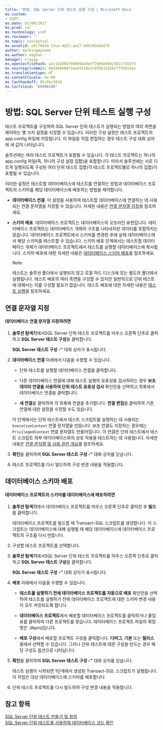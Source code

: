 ```yaml
---
title: '방법: SQL Server 단위 테스트 실행 구성 | Microsoft Docs'
ms.custom:
- SSDT
ms.date: 02/09/2017
ms.prod: sql
ms.technology: ssdt
ms.reviewer: ''
ms.topic: conceptual
ms.assetid: e0179429-13ce-4d23-ae27-e6419de0a575
author: markingmyname
ms.author: maghan
manager: craigg
ms.openlocfilehash: a1c1d288b79d9058a9aff7609290d2381c715575
ms.sourcegitcommit: bb5484b08f2aed3319a7c9f6b32d26cff5591dae
ms.translationtype: HT
ms.contentlocale: ko-KR
ms.lasthandoff: 05/06/2019
ms.locfileid: "65090180"
---
```

# <a name="how-to-configure-sql-server-unit-test-execution"></a>방법: SQL Server 단위 테스트 실행 구성
테스트 프로젝트를 구성하여 SQL Server 단위 테스트가 실행되는 방법의 여러 측면을 제어하는 몇 가지 설정을 지정할 수 있습니다. 이러한 구성 설정은 테스트 프로젝트의 app.config 파일에 저장됩니다. 이 파일을 직접 편집하는 경우 테스트 구성 대화 상자에 새 값이 나타납니다.  
  
솔루션에는 여러 테스트 프로젝트가 포함될 수 있습니다. 각 테스트 프로젝트는 하나의 app.config 파일(즉, 하나의 구성 설정 집합)을 포함합니다. 따라서 솔루션에는 서로 다르게 실행되도록 구성된 여러 단위 테스트 집합(각 테스트 프로젝트별로 하나의 집합)이 포함될 수 있습니다.  
  
이러한 설정은 테스트할 데이터베이스에 테스트를 연결하는 방법과 데이터베이스 프로젝트의 스키마를 해당 데이터베이스에 배포하는 방법을 제어합니다.  
  
-   **데이터베이스 연결**. 이 설정을 사용하여 테스트할 데이터베이스에 연결하는 데 사용되는 연결 문자열을 지정할 수 있습니다. 자세한 내용은 [연결 문자열 지정](#SpecifyConnectionStrings)을 참조하세요.  
  
-   **스키마 배포**. 데이터베이스 프로젝트는 데이터베이스의 오프라인 표현입니다. 데이터베이스 프로젝트는 데이터베이스 개체의 구조를 나타내지만 데이터를 포함하지는 않습니다. 데이터베이스 프로젝트에서 스키마를 변경한 후에 실제 데이터베이스에서 해당 스키마를 테스트할 수 있습니다. 스키마 배포 단계에서는 테스트할 데이터베이스 개체가 데이터베이스 프로젝트에서 테스트를 실행할 데이터베이스에 복사됩니다. 스키마 배포에 대한 자세한 내용은 [데이터베이스 스키마 배포](#DeployingDBSchema)를 참조하세요.  
  
    > [!NOTE]  
    > 테스트는 솔루션 폴더에서 실행되지 않고 로컬 하드 디스크에 있는 별도의 폴더에서 실행됩니다. 테스트 배포의 여러 측면을 구성할 수 있지만 일반적으로 단위 테스트에 대해서는 이를 구성할 필요가 없습니다. 테스트 배포에 대한 자세한 내용은 [테스트 실행](https://msdn.microsoft.com/library/dd286680(VS.100).aspx)을 참조하세요.  
  
## <a name="SpecifyConnectionStrings"></a>연결 문자열 지정  
  
#### <a name="to-specify-database-connection-strings"></a>데이터베이스 연결 문자열 지정하려면  
  
1.  **솔루션 탐색기**에서SQL Server 단위 테스트 프로젝트를 마우스 오른쪽 단추로 클릭하고 **SQL Server 테스트 구성**을 클릭합니다.  
  
    **SQL Server 테스트 구성 -‘<projectname>’** 대화 상자가 표시됩니다.  
  
2.  **데이터베이스 연결** 아래에서 다음을 수행할 수 있습니다.  
  
    -   단위 테스트를 실행할 데이터베이스 연결을 클릭합니다.  
  
    -   다른 데이터베이스 연결에 대해 테스트 실행의 유효성을 검사하려는 경우 **보조 데이터 연결을 사용하여 단위 테스트 유효성 검사** 확인란을 선택하고 목록에서 데이터베이스 연결을 클릭합니다.  
  
    -   **새 연결**을 클릭하여 각 목록에 연결을 추가합니다. **연결 편집**을 클릭하여 기존 연결에 대한 설정을 수정할 수도 있습니다.  
  
    이 단계에서는 단위 테스트에서 테스트 스크립트를 실행하는 데 사용되는 `ExecutionContext` 연결 문자열을 만듭니다. 보조 연결도 지정하는 경우에는 `PrivilegedContext` 연결 문자열도 만들어집니다. 이 연결은 단위 테스트에서 테스트 스크립트 외부 데이터베이스와의 상호 작용을 테스트하는 데 사용됩니다. 자세한 내용은 [연결 문자열 및 사용 권한 개요](../ssdt/overview-of-connection-strings-and-permissions.md)를 참조하세요.  
  
3.  **확인**을 클릭하여 **SQL Server 테스트 구성 -‘<projectname>’** 대화 상자를 닫습니다.  
  
4.  테스트 프로젝트를 다시 빌드하여 구성 변경 내용을 적용합니다.  
  
## <a name="DeployingDBSchema"></a>데이터베이스 스키마 배포  
  
#### <a name="to-deploy-to-a-database-the-schema-of-a-database-project"></a>데이터베이스 프로젝트의 스키마를 데이터베이스에 배포하려면  
  
1.  **솔루션 탐색기**에서 데이터베이스 프로젝트를 마우스 오른쪽 단추로 클릭한 후 **빌드**를 클릭합니다.  
  
    데이터베이스 프로젝트를 빌드할 때 Transact\-SQL 스크립트를 생성합니다. 이 스크립트는 데이터베이스에 대해 실행될 때 해당 데이터베이스에 데이터베이스 프로젝트의 구조를 다시 만듭니다.  
  
2.  구성할 테스트 프로젝트를 선택합니다.  
  
3.  **솔루션 탐색기**에서SQL Server 단위 테스트 프로젝트를 마우스 오른쪽 단추로 클릭하고 **SQL Server 테스트 구성**을 클릭합니다.  
  
    **SQL Server 테스트 구성 -‘<projectname>’** 대화 상자가 표시됩니다.  
  
4.  **배포** 아래에서 다음을 수행할 수 있습니다.  
  
    -   **테스트를 실행하기 전에 데이터베이스 프로젝트를 자동으로 배포** 확인란을 선택하여 테스트를 실행하기 전에 데이터베이스 프로젝트에 대한 스키마 변경 내용이 모두 커밋되도록 합니다.  
  
    -   **데이터베이스 프로젝트**에서 배포할 데이터베이스 프로젝트를 클릭하거나 줄임표를 클릭하여 다른 프로젝트를 찾습니다. 데이터베이스 프로젝트 파일의 확장명은 .dbproj입니다.  
  
    -   **배포 구성**에서 배포할 프로젝트 구성을 클릭합니다. **디버그**, **기본** 또는 **릴리스** 중에서 선택할 수 있습니다. 그러나 단위 테스트에 대한 구성을 만드는 경우 해당 구성도 옵션으로 나타납니다.  
  
5.  **확인**을 클릭하여 **SQL Server 테스트 구성 -‘<projectname>’** 대화 상자를 닫습니다.  
  
    테스트 실행이 시작되면 1단계에서 생성된 Transact\-SQL 스크립트가 실행됩니다. 이 작업은 대상 데이터베이스에 스키마를 배포합니다.  
  
6.  단위 테스트 프로젝트를 다시 빌드하여 구성 변경 내용을 적용합니다.  
  
## <a name="see-also"></a>참고 항목  
[SQL Server 단위 테스트 만들기 및 정의](../ssdt/creating-and-defining-sql-server-unit-tests.md)  
[SQL Server 단위 테스트를 사용하여 데이터베이스 코드 확인](../ssdt/verifying-database-code-by-using-sql-server-unit-tests.md)  
  
